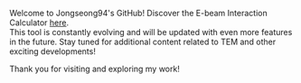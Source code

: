 Welcome to Jongseong94's GitHub!
Discover the E-beam Interaction Calculator <a target="blank" href="https://jongseong94.github.io/E-beam-interaction-calculator/">here</a>.
<br>
This tool is constantly evolving and will be updated with even more features in the future.
Stay tuned for additional content related to TEM and other exciting developments!

Thank you for visiting and exploring my work!

